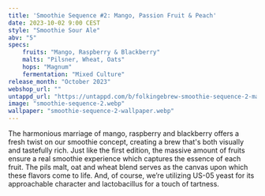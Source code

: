 ```yaml
---
title: 'Smoothie Sequence #2: Mango, Passion Fruit & Peach'
date: 2023-10-02 9:00 CEST
style: "Smoothie Sour Ale"
abv: "5"
specs:
    fruits: "Mango, Raspberry & Blackberry"
    malts: "Pilsner, Wheat, Oats"
    hops: "Magnum"
    fermentation: "Mixed Culture"
release_month: "October 2023"
webshop_url: ""
untappd_url: "https://untappd.com/b/folkingebrew-smoothie-sequence-2-mango-raspberry-and-blackberry/5560705"
image: "smoothie-sequence-2.webp"
wallpaper: "smoothie-sequence-2-wallpaper.webp"
---
```


The harmonious marriage of mango, raspberry and blackberry offers a fresh twist on our smoothie concept, creating a brew that's both visually and tastefully rich. Just like the first edition, the massive amount of fruits ensure a real smoothie experience which captures the essence of each fruit. The pils malt, oat and wheat blend serves as the canvas upon which these flavors come to life. And, of course, we’re utilizing US-05 yeast for its approachable character and lactobacillus for a touch of tartness.
